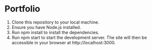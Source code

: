 # Portfolio

1. Clone this repository to your local machine.
2. Ensure you have Node.js installed.
3. Run npm install to install the dependencies.
4. Run npm start to start the development server. The site will then be accessible in your browser at http://localhost:3000.


